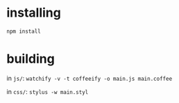 # installing

`npm install`

# building

in `js/`:
`watchify -v -t coffeeify -o main.js main.coffee`

in `css/`:
`stylus -w main.styl`

